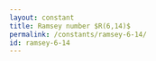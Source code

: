 ```yaml
---
layout: constant
title: Ramsey number $R(6,14)$
permalink: /constants/ramsey-6-14/
id: ramsey-6-14
---
```


